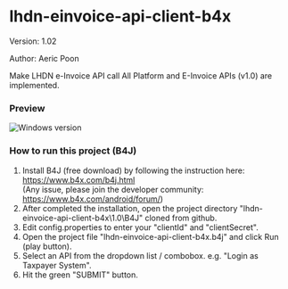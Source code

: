 # lhdn-einvoice-api-client-b4x
 
Version: 1.02

Author: Aeric Poon

Make LHDN e-Invoice API call
All Platform and E-Invoice APIs (v1.0) are implemented.

### Preview
![Windows version](https://raw.githubusercontent.com/pyhoon/lhdn-einvoice-api-client-b4x/main/lhdn-einvoice-api-client-1.png)


### How to run this project (B4J)

1. Install B4J (free download) by following the instruction here:
https://www.b4x.com/b4j.html \
(Any issue, please join the developer community: https://www.b4x.com/android/forum/)
2. After completed the installation, open the project directory "lhdn-einvoice-api-client-b4x\1.0\B4J" cloned from github.
3. Edit config.properties to enter your "clientId" and "clientSecret".
4. Open the project file "lhdn-einvoice-api-client-b4x.b4j" and click Run (play button).
5. Select an API from the dropdown list / combobox. e.g. "Login as Taxpayer System".
6. Hit the green "SUBMIT" button.
